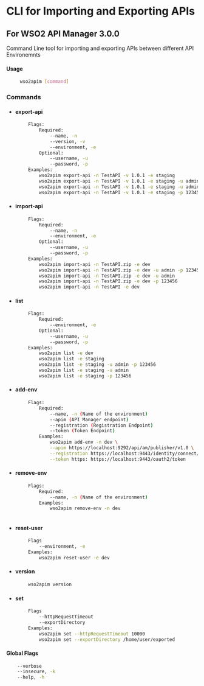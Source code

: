 # CLI for Importing and Exporting APIs
## For WSO2 API Manager 3.0.0

Command Line tool for importing and exporting APIs between different API Environemnts

#### Usage 
```bash
     wso2apim [command]
```
### Commands
   * #### export-api
```bash
        Flags:
            Required:
                --name, -n
                --version, -v
                --environment, -e
            Optional:
                --username, -u
                --password, -p
        Examples:
            wso2apim export-api -n TestAPI -v 1.0.1 -e staging
            wso2apim export-api -n TestAPI -v 1.0.1 -e staging -u admin -p 123456
            wso2apim export-api -n TestAPI -v 1.0.1 -e staging -u admin
            wso2apim export-api -n TestAPI -v 1.0.1 -e staging -p 123456
```


* #### import-api
    
```bash
        Flags:
            Required:
                --name, -n
                --environment, -e
            Optional:
                --username, -u 
                --password, -p 
        Examples:
            wso2apim import-api -n TestAPI.zip -e dev
            wso2apim import-api -n TestAPI.zip -e dev -u admin -p 123456
            wso2apim import-api -n TestAPI.zip -e dev -u admin
            wso2apim import-api -n TestAPI.zip -e dev -p 123456 
            wso2apim import-api -n TestAPI -e dev
```
* #### list
```bash
        Flags:
            Required:
                --environment, -e
            Optional:
                --username, -u 
                --password, -p 
        Examples:
            wso2apim list -e dev
            wso2apim list -e staging 
            wso2apim list -e staging -u admin -p 123456
            wso2apim list -e staging -u admin
            wso2apim list -e staging -p 123456
```
* #### add-env
```bash
        Flags:
            Required:
                --name, -n (Name of the environment)
                --apim (API Manager endpoint)
                --registration (Registration Endpoint)
                --token (Token Endpoint)
            Examples:
                wso2apim add-env -n dev \
                --apim https://localhost:9292/api/am/publisher/v1.0 \
                --registration https://localhost:9443/identity/connect/register \
                --token https: https://localhost:9443/oauth2/token
```
* #### remove-env
```bash
        Flags:
            Required:
                --name, -n (Name of the environment)
            Examples:
                wso2apim remove-env -n dev
                
```

* #### reset-user
```bash
        Flags
            --environment, -e
        Examples:
            wso2apim reset-user -e dev
```
* #### version
```bash
        wso2apim version 
``` 

* #### set
```bash
        Flags
            --httpRequestTimeout
            --exportDirectory
        Examples:
            wso2apim set --httpRequestTimeout 10000
            wso2apim set --exportDirectory /home/user/exported 
```
        
#### Global Flags
```bash
    --verbose
    --insecure, -k
    --help, -h
```
